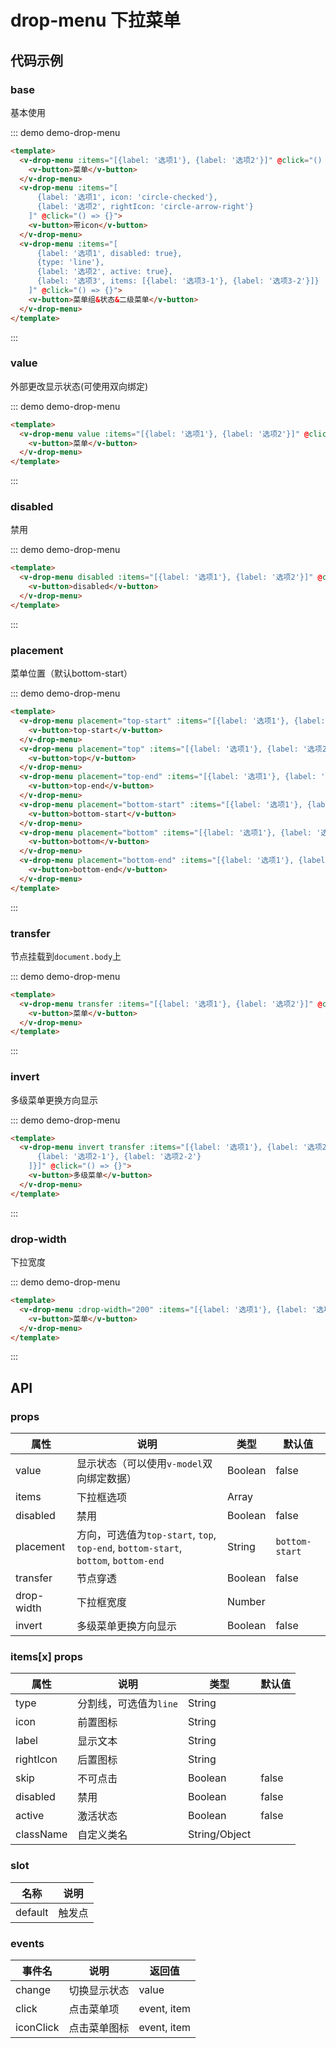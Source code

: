 # drop-menu 下拉菜单

## 代码示例

### base

基本使用

::: demo demo-drop-menu

```html
<template>
  <v-drop-menu :items="[{label: '选项1'}, {label: '选项2'}]" @click="() => {}">
    <v-button>菜单</v-button>
  </v-drop-menu>
  <v-drop-menu :items="[
      {label: '选项1', icon: 'circle-checked'},
      {label: '选项2', rightIcon: 'circle-arrow-right'}
    ]" @click="() => {}">
    <v-button>带icon</v-button>
  </v-drop-menu>
  <v-drop-menu :items="[
      {label: '选项1', disabled: true},
      {type: 'line'},
      {label: '选项2', active: true},
      {label: '选项3', items: [{label: '选项3-1'}, {label: '选项3-2'}]}
    ]" @click="() => {}">
    <v-button>菜单组&状态&二级菜单</v-button>
  </v-drop-menu>
</template>
```
:::

### value

外部更改显示状态(可使用双向绑定)

::: demo demo-drop-menu

```html
<template>
  <v-drop-menu value :items="[{label: '选项1'}, {label: '选项2'}]" @click="() => {}">
    <v-button>菜单</v-button>
  </v-drop-menu>
</template>
```
:::

### disabled

禁用

::: demo demo-drop-menu

```html
<template>
  <v-drop-menu disabled :items="[{label: '选项1'}, {label: '选项2'}]" @click="() => {}">
    <v-button>disabled</v-button>
  </v-drop-menu>
</template>
```
:::

### placement

菜单位置（默认bottom-start）

::: demo demo-drop-menu

```html
<template>
  <v-drop-menu placement="top-start" :items="[{label: '选项1'}, {label: '选项2'}]" @click="() => {}">
    <v-button>top-start</v-button>
  </v-drop-menu>
  <v-drop-menu placement="top" :items="[{label: '选项1'}, {label: '选项2'}]" @click="() => {}">
    <v-button>top</v-button>
  </v-drop-menu>
  <v-drop-menu placement="top-end" :items="[{label: '选项1'}, {label: '选项2'}]" @click="() => {}">
    <v-button>top-end</v-button>
  </v-drop-menu>
  <v-drop-menu placement="bottom-start" :items="[{label: '选项1'}, {label: '选项2'}]" @click="() => {}">
    <v-button>bottom-start</v-button>
  </v-drop-menu>
  <v-drop-menu placement="bottom" :items="[{label: '选项1'}, {label: '选项2'}]" @click="() => {}">
    <v-button>bottom</v-button>
  </v-drop-menu>
  <v-drop-menu placement="bottom-end" :items="[{label: '选项1'}, {label: '选项2'}]" @click="() => {}">
    <v-button>bottom-end</v-button>
  </v-drop-menu>
</template>
```
:::

### transfer

节点挂载到`document.body`上

::: demo demo-drop-menu

```html
<template>
  <v-drop-menu transfer :items="[{label: '选项1'}, {label: '选项2'}]" @click="() => {}">
    <v-button>菜单</v-button>
  </v-drop-menu>
</template>
```
:::

### invert

多级菜单更换方向显示

::: demo demo-drop-menu

```html
<template>
  <v-drop-menu invert transfer :items="[{label: '选项1'}, {label: '选项2', items: [
      {label: '选项2-1'}, {label: '选项2-2'}
    ]}]" @click="() => {}">
    <v-button>多级菜单</v-button>
  </v-drop-menu>
</template>
```
:::

### drop-width

下拉宽度

::: demo demo-drop-menu

```html
<template>
  <v-drop-menu :drop-width="200" :items="[{label: '选项1'}, {label: '选项2'}]" @click="() => {}">
    <v-button>菜单</v-button>
  </v-drop-menu>
</template>
```
:::

## API

### props

| 属性     | 说明        | 类型     | 默认值  |
| -------- | --------   | ------- | ------- |
| value    | 显示状态（可以使用`v-model`双向绑定数据） | Boolean  | false |
| items    | 下拉框选项  | Array   |      |
| disabled | 禁用       | Boolean  |  false  |
| placement | 方向，可选值为`top-start`, `top`, `top-end`, `bottom-start`, `bottom`, `bottom-end` | String  |  `bottom-start`  |
| transfer | 节点穿透    | Boolean  |  false  |
| drop-width | 下拉框宽度  | Number  |        |
| invert    | 多级菜单更换方向显示  | Boolean  |  false |


### items[x] props

| 属性     | 说明        | 类型     | 默认值  |
| -------- | --------   | ------- | ------- |
| type     | 分割线，可选值为`line` | String  |     |
| icon     | 前置图标    | String   |      |
| label    | 显示文本    | String   |      |
| rightIcon | 后置图标   | String   |      |
| skip     | 不可点击    | Boolean  |  false  |
| disabled | 禁用        | Boolean  |  false  |
| active   | 激活状态    | Boolean  |  false  |
| className | 自定义类名  | String/Object  |        |


### slot

| 名称      | 说明      |
| --------  | -------- |
| default   | 触发点 |

### events

| 事件名    | 说明     | 返回值     | 
| -------- | -------- | -------   |
| change   | 切换显示状态  | value |
| click    | 点击菜单项  | event, item |
| iconClick    | 点击菜单图标  | event, item |
